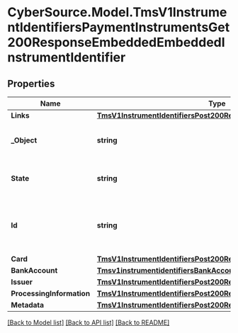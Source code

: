 # CyberSource.Model.TmsV1InstrumentIdentifiersPaymentInstrumentsGet200ResponseEmbeddedEmbeddedInstrumentIdentifier
## Properties

Name | Type | Description | Notes
------------ | ------------- | ------------- | -------------
**Links** | [**TmsV1InstrumentIdentifiersPost200ResponseLinks**](TmsV1InstrumentIdentifiersPost200ResponseLinks.md) |  | [optional] 
**_Object** | **string** | &#39;Describes type of token.&#39;  Valid values: - instrumentIdentifier  | [optional] 
**State** | **string** | &#39;Current state of the token.&#39;  Valid values: - ACTIVE - CLOSED  | [optional] 
**Id** | **string** | The ID of the existing instrument identifier to be linked to the newly created payment instrument. | [optional] 
**Card** | [**TmsV1InstrumentIdentifiersPost200ResponseCard**](TmsV1InstrumentIdentifiersPost200ResponseCard.md) |  | [optional] 
**BankAccount** | [**Tmsv1instrumentidentifiersBankAccount**](Tmsv1instrumentidentifiersBankAccount.md) |  | [optional] 
**Issuer** | [**TmsV1InstrumentIdentifiersPost200ResponseIssuer**](TmsV1InstrumentIdentifiersPost200ResponseIssuer.md) |  | [optional] 
**ProcessingInformation** | [**TmsV1InstrumentIdentifiersPost200ResponseProcessingInformation**](TmsV1InstrumentIdentifiersPost200ResponseProcessingInformation.md) |  | [optional] 
**Metadata** | [**TmsV1InstrumentIdentifiersPost200ResponseMetadata**](TmsV1InstrumentIdentifiersPost200ResponseMetadata.md) |  | [optional] 

[[Back to Model list]](../README.md#documentation-for-models) [[Back to API list]](../README.md#documentation-for-api-endpoints) [[Back to README]](../README.md)

